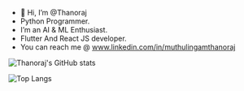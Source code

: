 - 👋 Hi, I’m @Thanoraj
- Python Programmer.
- I’m an AI & ML Enthusiast.
- Flutter And React JS developer.
- You can reach me @ www.linkedin.com/in/muthulingamthanoraj

![Thanoraj's GitHub stats](https://github-readme-stats.vercel.app/api?username=Thanoraj&count_private=true&show_icons=true&theme=radical)


![Top Langs](https://github-readme-stats.vercel.app/api/top-langs/?username=Thanoraj&count_private=true&theme=radical)

<!---
Thanoraj/Thanoraj is a ✨ special ✨ repository because its `README.md` (this file) appears on your GitHub profile.
You can click the Preview link to take a look at your changes.
--->
